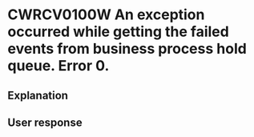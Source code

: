 # CWRCV0100W An exception occurred while getting the failed events from business process hold queue. Error 0.

## Explanation

## User response